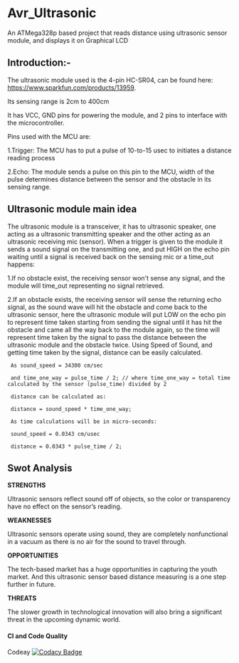 # Avr_Ultrasonic
  An ATMega328p based project that reads distance using ultrasonic sensor module, and displays it on Graphical LCD
## Introduction:-   
   The ultrasonic module used is the 4-pin HC-SR04, can be found here: https://www.sparkfun.com/products/13959.

   Its sensing range is 2cm to 400cm

   It has VCC, GND pins for powering the module, and 2 pins to interface with the microcontroller.

   Pins used with the MCU are:

   1.Trigger: The MCU has to put a pulse of 10-to-15 usec to initiates a distance reading process

   2.Echo: The module sends a pulse on this pin to the MCU, width of the pulse determines distance between the sensor and the obstacle in its sensing range.

## Ultrasonic module main idea
   The ultrasonic module is a transceiver, it has to ultrasonic speaker, one acting as a ultrasonic transmitting speaker and the other acting as an ultrasonic receiving mic        (sensor). When a trigger is given to the module it sends a sound signal on the transmitting one, and put HIGH on the echo pin waiting until a signal is received back on the      sensing mic or a time_out happens:

   1.If no obstacle exist, the receiving sensor won't sense any signal, and the module will time_out representing no signal retrieved.

   2.If an obstacle exists, the receiving sensor will sense the returning echo signal, as the sound wave will hit the obstacle and come back to the ultrasonic sensor, here the        ultrasonic module will put LOW on the echo pin to represent time taken starting from sending the signal until it has hit the obstacle and came all the way back to the            module again, so the time will represent time taken by the signal to pass the distance between the ultrasonic module and the obstacle twice. Using Speed of Sound, and            getting time taken by the signal, distance can be easily calculated.

     As sound_speed = 34300 cm/sec

     and time_one_way = pulse_time / 2; // where time_one_way = total time calculated by the sensor (pulse_time) divided by 2

     distance can be calculated as:

     distance = sound_speed * time_one_way;

     As time calculations will be in micro-seconds:

     sound_speed = 0.0343 cm/usec

     distance = 0.0343 * pulse_time / 2;

## Swot Analysis

 
**STRENGTHS**   
  
   Ultrasonic sensors reflect sound off of objects, so the color or transparency have no effect on the sensor’s reading.
  
**WEAKNESSES**  

   Ultrasonic sensors operate using sound, they are completely nonfunctional in a vacuum as there is no air for the sound to travel through.

**OPPORTUNITIES**    

  The tech-based market has a huge opportunities in capturing the youth market. And this ultrasonic sensor based distance measuring is a one step further in future.


**THREATS**  

  The slower growth in technological innovation will also bring a significant threat in the upcoming dynamic world.

#### CI and Code Quality

Codeay [![Codacy Badge](https://app.codacy.com/project/badge/Grade/a1d7b4943f0043759d5dfcf2d8fdbc73)](https://www.codacy.com/gh/8901086020/M2-Embedded_Distance-Measuring/dashboard?utm_source=github.com&amp;utm_medium=referral&amp;utm_content=8901086020/M2-Embedded_Distance-Measuring&amp;utm_campaign=Badge_Grade)
